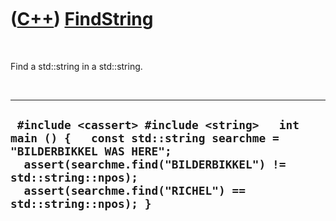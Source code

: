 
 

 

 

 

 

([C++](Cpp.md)) [FindString](CppFindString.md)
================================================

 

Find a std::string in a std::string.

 

  -----------------------------------------------------------------------------------------------------------------------------------------------------------------------------------------------------------------------------------------
  ` #include <cassert> #include <string>   int main () {   const std::string searchme = "BILDERBIKKEL WAS HERE";   assert(searchme.find("BILDERBIKKEL") != std::string::npos);   assert(searchme.find("RICHEL") == std::string::npos); }`
  -----------------------------------------------------------------------------------------------------------------------------------------------------------------------------------------------------------------------------------------

 

 

 

 

 

 

